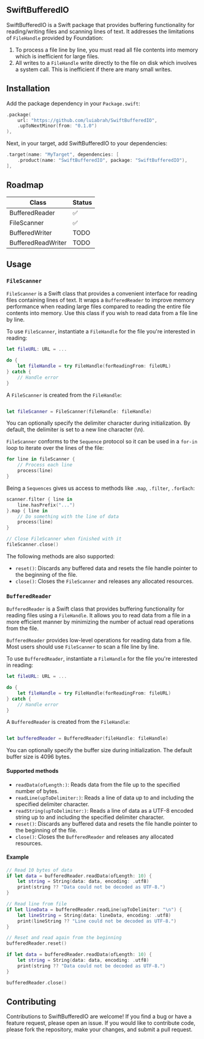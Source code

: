 ## SwiftBufferedIO
SwiftBufferedIO is a Swift package that provides buffering functionality for reading/writing files and scanning lines of text. It addresses the limitations of `FileHandle` provided by Foundation:
 1. To process a file line by line, you must read all file contents into memory which is inefficient for large files.
 1. All writes to a `FileHandle` write directly to the file on disk which involves a system call. This is inefficient if there are many small writes.

## Installation
Add the package dependency in your `Package.swift`:
```swift
.package(
    url: "https://github.com/luiabrah/SwiftBufferedIO", 
    .upToNextMinor(from: "0.1.0")
),
```

Next, in your target, add SwiftBufferedIO to your dependencies:

```swift
.target(name: "MyTarget", dependencies: [
    .product(name: "SwiftBufferedIO", package: "SwiftBufferedIO"),
],
```

## Roadmap
| Class  | Status |
| ------------- | ------------- |
| BufferedReader  | ✅  |
| FileScanner  | ✅  |
| BufferedWriter | TODO |
| BufferedReadWriter | TODO | 


## Usage
 ### `FileScanner`
`FileScanner` is a Swift class that provides a convenient interface for reading files containing lines of text. It wraps a `BufferedReader` to improve memory performance when reading large files compared to reading the entire file contents into memory. Use this class if you wish to read data from a file line by line.

To use `FileScanner`, instantiate a `FileHandle` for the file you're interested in reading:
```swift
let fileURL: URL = ...

do {
    let fileHandle = try FileHandle(forReadingFrom: fileURL)
} catch {
    // Handle error
}
```
A `FileScanner` is created from the `FileHandle`:
```swift

let fileScanner = FileScanner(fileHandle: fileHandle)

```
You can optionally specify the delimiter character during initialization. By default, the delimiter is set to a new line character (\n).

`FileScanner` conforms to the `Sequence` protocol so it can be used in a `for-in` loop to iterate over the lines of the file:
```swift
for line in fileScanner {
    // Process each line
    process(line)
}
```

Being a `Sequences` gives us access to methods like `.map`, `.filter`, `.forEach`:
```swift
scanner.filter { line in
    line.hasPrefix("...")
}.map { line in
    // Do something with the line of data
    process(line)
}

// Close FileScanner when finished with it
fileScanner.close()
```

The following methods are also supported:
* `reset()`: Discards any buffered data and resets the file handle pointer to the beginning of the file.
* `close()`: Closes the `FileScanner` and releases any allocated resources.

### `BufferedReader`
`BufferedReader` is a Swift class that provides buffering functionality for reading files using a `FileHandle`. It allows you to read data from a file in a more efficient manner by minimizing the number of actual read operations from the file.

`BufferedReader` provides low-level operations for reading data from a file. Most users should use `FileScanner` to scan a file line by line.

To use `BufferedReader`, instantiate a `FileHandle` for the file you're interested in reading:
```swift
let fileURL: URL = ...

do {
    let fileHandle = try FileHandle(forReadingFrom: fileURL)
} catch {
    // Handle error
}
```
A `BufferedReader` is created from the `FileHandle`:
```swift

let bufferedReader = BufferedReader(fileHandle: fileHandle)

```
You can optionally specify the buffer size during initialization. The default buffer size is 4096 bytes.

#### Supported methods
* `readData(ofLength:)`: Reads data from the file up to the specified number of bytes.
* `readLine(upToDelimiter:)`: Reads a line of data up to and including the specified delimiter character.
* `readString(upToDelimiter:)`: Reads a line of data as a UTF-8 encoded string up to and including the specified delimiter character.
* `reset()`: Discards any buffered data and resets the file handle pointer to the beginning of the file.
* `close()`: Closes the `BufferedReader` and releases any allocated resources.

#### Example
```swift
// Read 10 bytes of data
if let data = bufferedReader.readData(ofLength: 10) {
    let string = String(data: data, encoding: .utf8)
    print(string ?? "Data could not be decoded as UTF-8.")
}

// Read line from file
if let lineData = bufferedReader.readLine(upToDelimiter: "\n") {
    let lineString = String(data: lineData, encoding: .utf8)
    print(lineString ?? "Line could not be decoded as UTF-8.")
}

// Reset and read again from the beginning
bufferedReader.reset()

if let data = bufferedReader.readData(ofLength: 10) {
    let string = String(data: data, encoding: .utf8)
    print(string ?? "Data could not be decoded as UTF-8.")
}

bufferedReader.close()
```

## Contributing

Contributions to SwiftBufferedIO are welcome! If you find a bug or have a feature request, please open an issue. If you would like to contribute code, please fork the repository, make your changes, and submit a pull request.